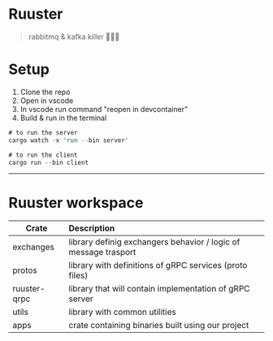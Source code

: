 # Ruuster
> rabbitmq & kafka killer 🐰💥🔫 


# Setup

1. Clone the repo
1. Open in vscode
1. In vscode run command "reopen in devcontainer"
1. Build & run in the terminal

```rs
# to run the server
cargo watch -x 'run --bin server'

# to run the client
cargo run --bin client
```
---
# Ruuster workspace


| Crate        | Description                                                     | 
|--------------|:----------------------------------------------------------------|
| exchanges    | library definig exchangers behavior / logic of message trasport | 
| protos       | library with definitions of gRPC services (proto files)         |
| ruuster-qrpc | library that will contain implementation of gRPC server         |
| utils        | library with common utilities                                   |
| apps         | crate containing binaries built using our project               |


